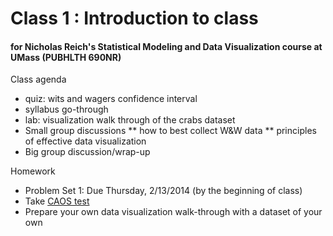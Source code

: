 Class 1 : Introduction to class
========
#### for Nicholas Reich's Statistical Modeling and Data Visualization course at UMass (PUBHLTH 690NR)


Class agenda
* quiz: wits and wagers confidence interval
* syllabus go-through
* lab: visualization walk through of the crabs dataset
* Small group discussions
  ** how to best collect W&W data
  ** principles of effective data visualization
* Big group discussion/wrap-up

Homework
* Problem Set 1: Due Thursday, 2/13/2014 (by the beginning of class)
* Take [CAOS test](https://apps3.cehd.umn.edu/artist/user/scale_select.html)
* Prepare your own data visualization walk-through with a dataset of your own